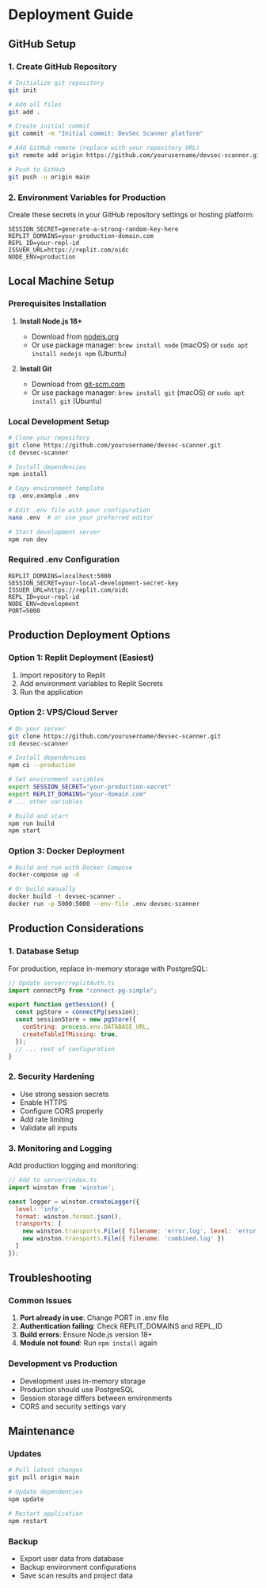# Deployment Guide

## GitHub Setup

### 1. Create GitHub Repository

```bash
# Initialize git repository
git init

# Add all files
git add .

# Create initial commit
git commit -m "Initial commit: DevSec Scanner platform"

# Add GitHub remote (replace with your repository URL)
git remote add origin https://github.com/yourusername/devsec-scanner.git

# Push to GitHub
git push -u origin main
```

### 2. Environment Variables for Production

Create these secrets in your GitHub repository settings or hosting platform:

```
SESSION_SECRET=generate-a-strong-random-key-here
REPLIT_DOMAINS=your-production-domain.com
REPL_ID=your-repl-id
ISSUER_URL=https://replit.com/oidc
NODE_ENV=production
```

## Local Machine Setup

### Prerequisites Installation

1. **Install Node.js 18+**
   - Download from [nodejs.org](https://nodejs.org/)
   - Or use package manager: `brew install node` (macOS) or `sudo apt install nodejs npm` (Ubuntu)

2. **Install Git**
   - Download from [git-scm.com](https://git-scm.com/)
   - Or use package manager: `brew install git` (macOS) or `sudo apt install git` (Ubuntu)

### Local Development Setup

```bash
# Clone your repository
git clone https://github.com/yourusername/devsec-scanner.git
cd devsec-scanner

# Install dependencies
npm install

# Copy environment template
cp .env.example .env

# Edit .env file with your configuration
nano .env  # or use your preferred editor

# Start development server
npm run dev
```

### Required .env Configuration

```env
REPLIT_DOMAINS=localhost:5000
SESSION_SECRET=your-local-development-secret-key
ISSUER_URL=https://replit.com/oidc
REPL_ID=your-repl-id
NODE_ENV=development
PORT=5000
```

## Production Deployment Options

### Option 1: Replit Deployment (Easiest)

1. Import repository to Replit
2. Add environment variables to Replit Secrets
3. Run the application

### Option 2: VPS/Cloud Server

```bash
# On your server
git clone https://github.com/yourusername/devsec-scanner.git
cd devsec-scanner

# Install dependencies
npm ci --production

# Set environment variables
export SESSION_SECRET="your-production-secret"
export REPLIT_DOMAINS="your-domain.com"
# ... other variables

# Build and start
npm run build
npm start
```

### Option 3: Docker Deployment

```bash
# Build and run with Docker Compose
docker-compose up -d

# Or build manually
docker build -t devsec-scanner .
docker run -p 5000:5000 --env-file .env devsec-scanner
```

## Production Considerations

### 1. Database Setup
For production, replace in-memory storage with PostgreSQL:

```javascript
// Update server/replitAuth.ts
import connectPg from "connect-pg-simple";

export function getSession() {
  const pgStore = connectPg(session);
  const sessionStore = new pgStore({
    conString: process.env.DATABASE_URL,
    createTableIfMissing: true,
  });
  // ... rest of configuration
}
```

### 2. Security Hardening

- Use strong session secrets
- Enable HTTPS
- Configure CORS properly
- Add rate limiting
- Validate all inputs

### 3. Monitoring and Logging

Add production logging and monitoring:

```javascript
// Add to server/index.ts
import winston from 'winston';

const logger = winston.createLogger({
  level: 'info',
  format: winston.format.json(),
  transports: [
    new winston.transports.File({ filename: 'error.log', level: 'error' }),
    new winston.transports.File({ filename: 'combined.log' })
  ]
});
```

## Troubleshooting

### Common Issues

1. **Port already in use**: Change PORT in .env file
2. **Authentication failing**: Check REPLIT_DOMAINS and REPL_ID
3. **Build errors**: Ensure Node.js version 18+
4. **Module not found**: Run `npm install` again

### Development vs Production

- Development uses in-memory storage
- Production should use PostgreSQL
- Session storage differs between environments
- CORS and security settings vary

## Maintenance

### Updates
```bash
# Pull latest changes
git pull origin main

# Update dependencies
npm update

# Restart application
npm restart
```

### Backup
- Export user data from database
- Backup environment configurations
- Save scan results and project data